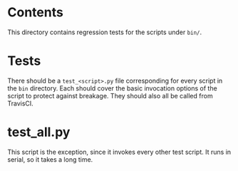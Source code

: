 Contents
========
This directory contains regression tests for the scripts under `bin/`.

Tests
=====
There should be a `test_<script>.py` file corresponding for every script in the `bin` directory. Each should cover the basic invocation options of the script to protect against breakage. They should also all be called from TravisCI.

test\_all.py
============

This script is the exception, since it invokes every other test script. It runs in serial, so it takes a long time.
